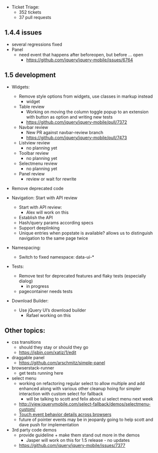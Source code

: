 * Ticket Triage:
  * 352 tickets <!-- 389 -->
  * 37 pull requests

## 1.4.4 issues
* several regressions fixed
* Panel
  * need event that happens after beforeopen, but before ... open
    * https://github.com/jquery/jquery-mobile/issues/6764

## 1.5 development
* Widgets:
  * Remove style options from widgets, use classes in markup instead
    *  widget
  * Table review
    * Working on moving the column toggle popup to an extension with button as option and writing new tests
    * https://github.com/jquery/jquery-mobile/pull/7372
  * Navbar review
    * New PR against navbar-review branch
    * https://github.com/jquery/jquery-mobile/pull/7473
  * Listview review
    * no planning yet
  * Toolbar review
    * no planning yet
  * Selectmenu review
    * no planning yet
  * Panel review
    * review or wait for rewrite
* Remove deprecated code
* Navigation: Start with API review
  * Start with API review:
    * Alex will work on this
  * Establish the API
  * Hash/query params according specs
  * Support deeplinking
  * Unique entries when popstate is available? allows us to distinguish navigation to the same page twice
* Namespacing:
  * Switch to fixed namespace: data-ui-*

* Tests:
  * Remove test for deprecated features and flaky tests (especially dialog)
    * in progress
  * pagecontainer needs tests
* Download Builder:
  * Use jQuery UI’s download builder
    * Rafael working on this

## Other topics:
* css transitions
  * should they stay or should they go
  * https://jsbin.com/xatiz/1/edit
* draggable panel
  * https://github.com/arschmitz/simple-panel
* browserstack-runner
  * get tests running here
* select menu
  * working on refactoring regular select to allow multiple and add enhanced along with various other cleanup hoing for simpler interaction with custom select for fallback
    * will be talking to scott and felix about ui select menu next week
  * http://view.jquerymobile.com/select-fallback/demos/selectmenu-custom/
  * [Touch event behavior details across browsers](https://docs.google.com/document/d/12k_LL_Ot9GjF8zGWP9eI_3IMbSizD72susba0frg44Y/edit)
  * future of pointer events may be in jeopardy going to help scott and dave push for implementation
* 3rd party code demos
  * provide guideline + make them stand out more in the demos
    * Jasper will work on this for 1.5 release - no updates
  * https://github.com/jquery/jquery-mobile/issues/7377
